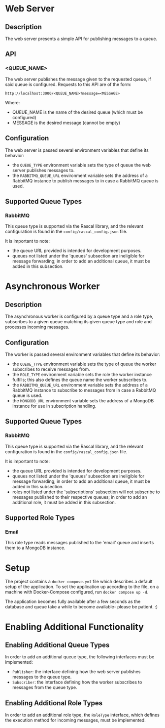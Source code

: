 # Web Server

## Description

The web server presents a simple API for publishing messages to a queue.

## API 

### <QUEUE_NAME>

The web server publishes the message given to the requested queue, if said queue is configured.
Requests to this API are of the form:

`http://localhost:3000/<QUEUE_NAME>?message=<MESSAGE>`
  
Where:
 - QUEUE_NAME is the name of the desired queue (which must be configured)
 - MESSAGE is the desired message (cannot be empty)

## Configuration 

The web server is passed several environment variables that define its behavior:
 - the `QUEUE_TYPE` environment variable sets the type of queue the web server publishes messages to.
 - the `RABBITMQ_QUEUE_URL` environment variable sets the address of a RabbitMQ instance to publish messages to in case a RabbitMQ queue is used.

## Supported Queue Types

### RabbitMQ

This queue type is supported via the Rascal library, and the relevant configuration is found in the `config/rascal_config.json` file.

It is important to note:
 - the queue URL provided is intended for development purposes.
 - queues not listed under the 'queues' subsection are ineligible for message forwarding; in order to add an additional queue, it must be added in this subsection.


# Asynchronous Worker

## Description

The asynchronous worker is configured by a queue type and a role type, subscribes to a given queue matching its given queue type and role and processes incoming messages.

## Configuration

The worker is passed several environment variables that define its behavior:
 - the `QUEUE_TYPE` environment variable sets the type of queue the worker subscribes to receive messages from.
 - the `ROLE_TYPE` environment variable sets the role the worker instance fulfills; this also defines the queue name the worker subscribes to.
 - the `RABBITMQ_QUEUE_URL` environment variable sets the address of a RabbitMQ instance to subscribe to messages from in case a RabbitMQ queue is used.
 - the `MONGODB_URL` environment variable sets the address of a MongoDB instance for use in subscription handling.

## Supported Queue Types

### RabbitMQ

This queue type is supported via the Rascal library, and the relevant configuration is found in the `config/rascal_config.json` file.

It is important to note:
 - the queue URL provided is intended for development purposes.
 - queues not listed under the 'queues' subsection are ineligible for message forwarding; in order to add an additional queue, it must be added in this subsection.
 - roles not listed under the 'subscriptions' subsection will not subscribe to messages published to their respective queues; in order to add an additional role, it must be added in this subsection.

## Supported Role Types

### Email

This role type reads messages published to the 'email' queue and inserts them to a MongoDB instance.

# Setup

The project contains a `docker-compose.yml` file which describes a default setup of the application. To set the application up according to the file, on a machine with Docker-Compose configured, run `docker compose up -d`.

The application becomes fully available after a few seconds as the database and queue take a while to become available- please be patient. :)

# Enabling Additional Functionality

## Enabling Additional Queue Types

In order to add an additional queue type, the following interfaces must be implemented:
 - `Publisher`: the interface defining how the web server publishes messages to the queue type.
 - `Subscriber`: the interface defining how the worker subscribes to messages from the queue type.

## Enabling Additional Role Types

In order to add an additional role type, the `RoleType` interface, which defines the execution method for incoming messages, must be implemented.

